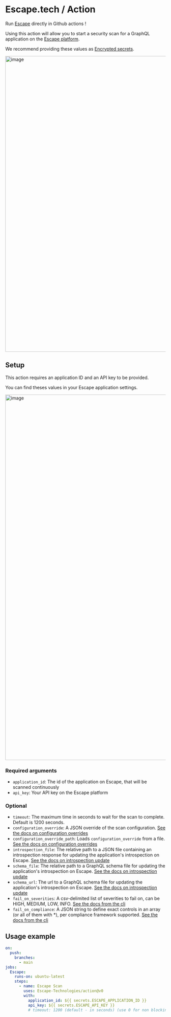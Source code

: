 # Escape.tech / Action

Run [Escape](https://escape.tech) directly in Github actions !

Using this action will allow you to start a security scan for a GraphQL application on the [Escape platform](https://app.escape.tech).

We recommend providing these values as [Encrypted secrets](https://docs.github.com/en/actions/security-guides/encrypted-secrets).

<img width="925" alt="image" src="https://user-images.githubusercontent.com/29194680/190671671-282f35dd-5e03-4ebe-9202-46ad590cde5d.png">

## Setup

This action requires an application ID and an API key to be provided.

You can find theses values in your Escape application settings.

<img width="1143" alt="image" src="https://user-images.githubusercontent.com/29194680/197798467-f09b46b0-9651-4d04-bf34-4d26ce268187.png">

### Required arguments

- `application_id`: The id of the application on Escape, that will be scanned continuously
- `api_key`: Your API key on the Escape platform

### Optional

- `timeout`: The maximum time in seconds to wait for the scan to complete. Default is 1200 seconds.
- `configuration_override`: A JSON override of the scan configuration. [See the docs on configuration overrides](https://escape.tech/docs/ci-cd/techniques/configuration-override)
- `configuration_override_path`: Loads `configuration_override` from a file. [See the docs on configuration overrides](https://escape.tech/docs/ci-cd/techniques/configuration-override)
- `introspection_file`: The relative path to a JSON file containing an introspection response for updating the application's introspection on Escape. [See the docs on introspection update](https://docs.escape.tech/ci-cd/introspection-update)
- `schema_file`: The relative path to a GraphQL schema file for updating the application's introspection on Escape. [See the docs on introspection update](https://docs.escape.tech/ci-cd/introspection-update)
- `schema_url`: The url to a GraphQL schema file for updating the application's introspection on Escape. [See the docs on introspection update](https://docs.escape.tech/ci-cd/introspection-update)
- `fail_on_severities`: A csv-delimited list of severities to fail on, can be HIGH, MEDIUM, LOW, INFO. [See the docs from the cli](https://www.npmjs.com/package/@escape.tech/action)
- `fail_on_compliance`: A JSON string to define exact controls in an array (or all of them with *), per compliance framework supported. [See the docs from the cli](https://www.npmjs.com/package/@escape.tech/action)

## Usage example

```yaml
on:
  push:
    branches:
      - main
jobs:
  Escape:
    runs-on: ubuntu-latest
    steps:
      - name: Escape Scan
        uses: Escape-Technologies/action@v0
        with:
          application_id: ${{ secrets.ESCAPE_APPLICATION_ID }}
          api_key: ${{ secrets.ESCAPE_API_KEY }}
          # timeout: 1200 (default - in seconds) (use 0 for non blocking pipelines)
```
